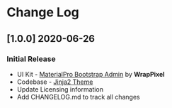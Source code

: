 # Change Log

## [1.0.0] 2020-06-26
### Initial Release

- UI Kit - [MaterialPro Bootstrap Admin](https://www.wrappixel.com/templates/materialpro/?ref=appseed) by **WrapPixel**
- Codebase - [Jinja2 Theme](https://github.com/app-generator/theme-jinja2)
- Update Licensing information
- Add CHANGELOG.md to track all changes
